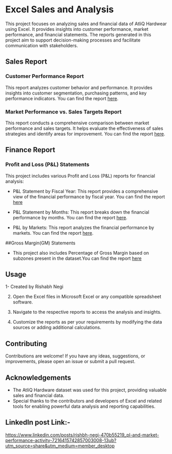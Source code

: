 # Excel Sales and Analysis

This project focuses on analyzing sales and financial data of AtliQ Hardwear using Excel. It provides insights into customer performance, market performance, and financial statements. The reports generated in this project aim to support decision-making processes and facilitate communication with stakeholders.

## Sales Report

### Customer Performance Report

This report analyzes customer behavior and performance. It provides insights into customer segmentation, purchasing patterns, and key performance indicators. You can find the report [here](https://github.com/Rishabhnegii3216/AtliQ_Hardware_Sales_Report_Excel/blob/main/Customer%20Performance%20report.pdf).

### Market Performance vs. Sales Targets Report

This report conducts a comprehensive comparison between market performance and sales targets. It helps evaluate the effectiveness of sales strategies and identify areas for improvement. You can find the report [here](https://github.com/Rishabhnegii3216/AtliQ_Hardware_Sales_Report_Excel/blob/main/Market%20performance%20vs%20Target.pdf).

## Finance Report

### Profit and Loss (P&L) Statements

This project includes various Profit and Loss (P&L) reports for financial analysis:

- P&L Statement by Fiscal Year: This report provides a comprehensive view of the financial performance by fiscal year. You can find the report [here](https://github.com/Rishabhnegii3216/AtliQ_Hardware_Sales_Report_Excel/blob/main/P%26L%20by%20Fiscal%20year.pdf)

- P&L Statement by Months: This report breaks down the financial performance by months. You can find the report [here](https://github.com/Rishabhnegii3216/AtliQ_Hardware_Sales_Report_Excel/blob/main/P%26L%20by%20Months.pdf).

- P&L by Markets: This report analyzes the financial performance by markets. You can find the report [here](https://github.com/Rishabhnegii3216/AtliQ_Hardware_Sales_Report_Excel/blob/main/P%26L%20by%20Market.pdf).

##Gross Margin(GM) Statements
- This project also includes Percentage of Gross Margin based on subzones present in the dataset.You can find the report [here](https://github.com/Rishabhnegii3216/AtliQ_Hardware_Sales_Report_Excel/blob/main/GM%25%20by%20zone.pdf)

## Usage

1- Created by Rishabh Negi   

2. Open the Excel files in Microsoft Excel or any compatible spreadsheet software.

3. Navigate to the respective reports to access the analysis and insights.

4. Customize the reports as per your requirements by modifying the data sources or adding additional calculations.

## Contributing

Contributions are welcome! If you have any ideas, suggestions, or improvements, please open an issue or submit a pull request.

## Acknowledgements

- The AtliQ Hardware dataset was used for this project, providing valuable sales and financial data.
- Special thanks to the contributors and developers of Excel and related tools for enabling powerful data analysis and reporting capabilities.

## Linkedln post Link:-
https://www.linkedin.com/posts/rishbh-negi-470b55219_pl-and-market-performance-activity-7216415742857003008-13ub?utm_source=share&utm_medium=member_desktop
